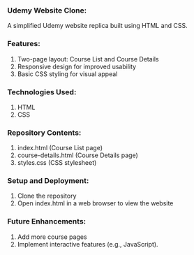 ### Udemy Website Clone:
A simplified Udemy website replica built using HTML and CSS.

### Features:
1. Two-page layout: Course List and Course Details
2. Responsive design for improved usability
3. Basic CSS styling for visual appeal

### Technologies Used:
1. HTML
2. CSS

### Repository Contents:
1. index.html (Course List page)
2. course-details.html (Course Details page)
3. styles.css (CSS stylesheet)

### Setup and Deployment:
1. Clone the repository
2. Open index.html in a web browser to view the website

### Future Enhancements:
1. Add more course pages
2. Implement interactive features (e.g., JavaScript).
